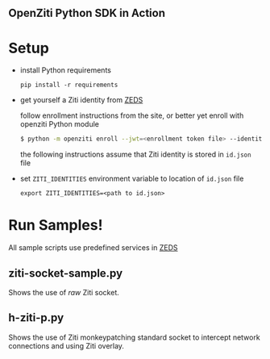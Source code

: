 OpenZiti Python SDK in Action
---------------

# Setup

- install Python requirements

  `pip install -r requirements`


- get yourself a Ziti identity from [ZEDS](https://zeds.openziti.org)

  follow enrollment instructions from the site, or better yet enroll with openziti Python module
  ```bash
  $ python -m openziti enroll --jwt=<enrollment token file> --identity=<identity file>
  ```

  the following instructions assume that Ziti identity is stored in `id.json` file


- set `ZITI_IDENTITIES` environment variable to location of `id.json` file

  `export ZITI_IDENTITIES=<path to id.json>`

# Run Samples!
  All sample scripts use predefined services in [ZEDS](https://zeds.openziti.org)
  
## ziti-socket-sample.py
  Shows the use of _raw_ Ziti socket.
  
## h-ziti-p.py
  Shows the use of Ziti monkeypatching standard socket to intercept network connections 
  and using Ziti overlay.
